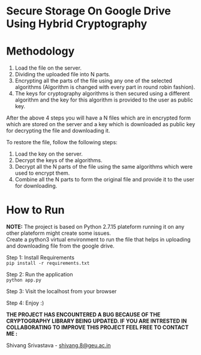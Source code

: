 # Secure Storage On Google Drive Using Hybrid Cryptography

# Methodology

1. Load the file on the server.</br>
2. Dividing the uploaded file into N parts.</br>
3. Encrypting all the parts of the file using any one of the selected algorithms (Algorithm is changed with every part in round robin fashion).</br>
4. The keys for cryptography algorithms is then secured using a different algorithm and the key for this algorithm is provided to the user as public key.</br>

After the above 4 steps you will have a N files which are in encrypted form which are stored on the server and a key which is downloaded as public key for decrypting the file and downloading it.</br>

To restore the file, follow the following steps:</br>
1. Load the key on the server.</br>
2. Decrypt the keys of the algorithms.</br>
3. Decrypt all the N parts of the file using the same algorithms which were used to encrypt them.</br>
4. Combine all the N parts to form the original file and provide it to the user for downloading.</br>

# How to Run

**NOTE:** The project is based on Python 2.7.15 plateform running it on any other plateform might create some issues.</br>
Create a python3 virtual environment to run the file that helps in uploading and downloading file from the google drive.

Step 1: Install Requirements</br>
`pip install -r requirements.txt`</br>

Step 2: Run the application</br>
`python app.py`</br>

Step 3: Visit the localhost from your browser</br>

Step 4: Enjoy :)
 
[//]: <> (*IF YOU ENCOUNTER ANY BUGS OR FOR ANY SUGGESTIONS REGARDING THE IMPROVEMENT OF THE PROJECT FEEL FREE TO CONTACT ME :**)

**THE PROJECT HAS ENCOUNTERED A BUG BECAUSE OF THE CRYPTOGRAPHY LIBRARY BEING UPDATED. IF YOU ARE INTRESTED IN COLLABORATING TO IMPROVE THIS PROJECT FEEL FREE TO CONTACT ME :**

Shivang Srivastava	-	shivang.8@geu.ac.in<br/>
